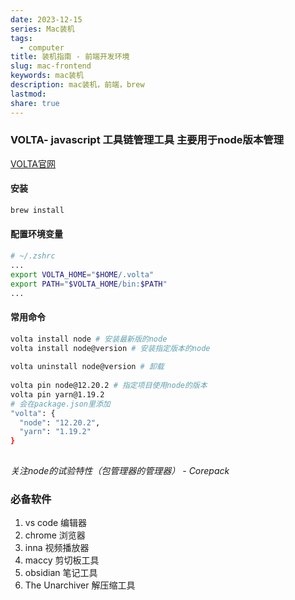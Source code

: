 ```yaml
---  
date: 2023-12-15  
series: Mac装机  
tags:  
  - computer  
title: 装机指南 - 前端开发环境  
slug: mac-frontend  
keywords: mac装机  
description: mac装机，前端，brew  
lastmod:   
share: true  
---  
```

  
### VOLTA- javascript 工具链管理工具 主要用于node版本管理  
  
[VOLTA官网](https://github.com/volta-cli/volta)  
  
#### 安装  
  
``` Bash  
brew install   
```  
#### 配置环境变量  
  
``` Bash  
# ~/.zshrc  
...  
export VOLTA_HOME="$HOME/.volta"  
export PATH="$VOLTA_HOME/bin:$PATH"  
...  
```  
  
#### 常用命令  
  
``` Bash  
volta install node # 安装最新版的node  
volta install node@version # 安装指定版本的node  
  
volta uninstall node@version # 卸载  
  
volta pin node@12.20.2 # 指定项目使用node的版本  
volta pin yarn@1.19.2  
# 会在package.json里添加  
"volta": {  
  "node": "12.20.2",  
  "yarn": "1.19.2"  
}  
  
```  
  
*关注node的试验特性（包管理器的管理器） -  Corepack*  
  
### 必备软件  
  
1. vs code 编辑器  
2. chrome 浏览器  
3. inna 视频播放器  
4. maccy 剪切板工具   
5. obsidian 笔记工具  
6. The Unarchiver 解压缩工具